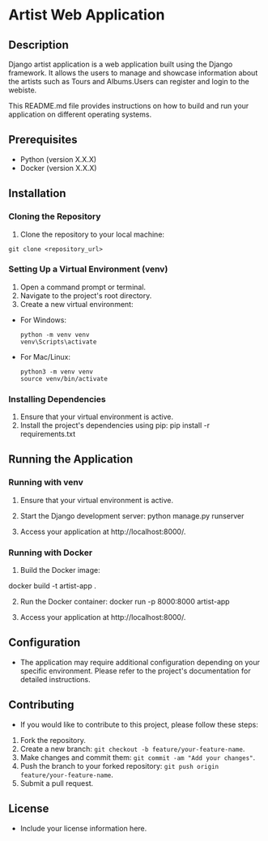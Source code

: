 # Artist Web Application


## Description 
Django artist application is a web application built using the Django framework. It allows the users to manage and showcase information about
the artists such as Tours and Albums.Users can register and login to the webiste.

This README.md file provides instructions on how to build and run your application on different operating systems.

## Prerequisites
- Python (version X.X.X)
- Docker (version X.X.X)

## Installation

### Cloning the Repository
1. Clone the repository to your local machine:

```
git clone <repository_url>
```

### Setting Up a Virtual Environment (venv)
1. Open a command prompt or terminal.
2. Navigate to the project's root directory.
3. Create a new virtual environment:
- For Windows:
  ```
  python -m venv venv
  venv\Scripts\activate
  ```
- For Mac/Linux:
  ```
  python3 -m venv venv
  source venv/bin/activate
  ```

### Installing Dependencies
1. Ensure that your virtual environment is active.
2. Install the project's dependencies using pip:
pip install -r requirements.txt


## Running the Application

### Running with venv
1. Ensure that your virtual environment is active.
2. Start the Django development server:
python manage.py runserver

3. Access your application at http://localhost:8000/.

### Running with Docker
1. Build the Docker image:

docker build -t artist-app .

2. Run the Docker container:
docker run -p 8000:8000 artist-app

3. Access your application at http://localhost:8000/.

## Configuration
- The application may require additional configuration depending on your specific environment. Please refer to the project's documentation for detailed instructions.

## Contributing
- If you would like to contribute to this project, please follow these steps:
1. Fork the repository.
2. Create a new branch: `git checkout -b feature/your-feature-name`.
3. Make changes and commit them: `git commit -am "Add your changes"`.
4. Push the branch to your forked repository: `git push origin feature/your-feature-name`.
5. Submit a pull request.

## License
- Include your license information here.
